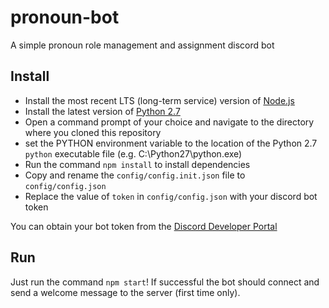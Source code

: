 # pronoun-bot

A simple pronoun role management and assignment discord bot

## Install

- Install the most recent LTS (long-term service) version of [Node.js](https://nodejs.org/en/)
- Install the latest version of [Python 2.7](https://www.python.org/downloads/)
- Open a command prompt of your choice and navigate to the directory where you cloned this repository
- set the PYTHON environment variable to the location of the Python 2.7 `python` executable file (e.g. C:\Python27\python.exe)
- Run the command `npm install` to install dependencies
- Copy and rename the `config/config.init.json` file to `config/config.json`
- Replace the value of `token` in `config/config.json` with your discord bot token

You can obtain your bot token from the [Discord Developer Portal](https://discordapp.com/developers/applications)

## Run

Just run the command `npm start`! If successful the bot should connect and send a welcome message to the server (first time only).
